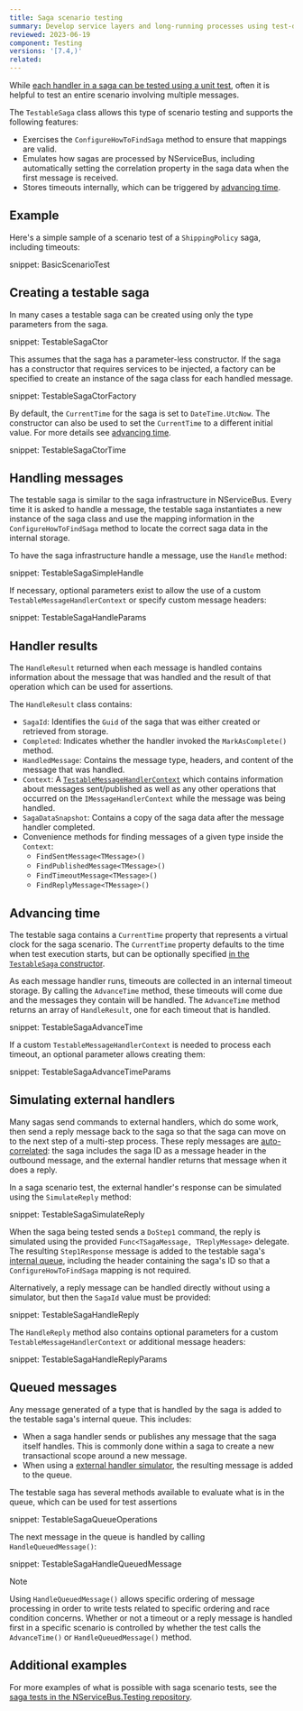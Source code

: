 ```yaml
---
title: Saga scenario testing
summary: Develop service layers and long-running processes using test-driven development.
reviewed: 2023-06-19
component: Testing
versions: '[7.4,)'
related:
---
```


While [each handler in a saga can be tested using a unit test](/samples/unit-testing/#testing-a-saga), often it is helpful to test an entire scenario involving multiple messages.

The `TestableSaga` class allows this type of scenario testing and supports the following features:

* Exercises the `ConfigureHowToFindSaga` method to ensure that mappings are valid.
* Emulates how sagas are processed by NServiceBus, including automatically setting the correlation property in the saga data when the first message is received.
* Stores timeouts internally, which can be triggered by [advancing time](#advancing-time).

## Example

Here's a simple sample of a scenario test of a `ShippingPolicy` saga, including timeouts:

snippet: BasicScenarioTest

## Creating a testable saga

In many cases a testable saga can be created using only the type parameters from the saga.

snippet: TestableSagaCtor

This assumes that the saga has a parameter-less constructor. If the saga has a constructor that requires services to be injected, a factory can be specified to create an instance of the saga class for each handled message.

snippet: TestableSagaCtorFactory

By default, the `CurrentTime` for the saga is set to `DateTime.UtcNow`. The constructor can also be used to set the `CurrentTime` to a different initial value. For more details see [advancing time](#advancing-time).

snippet: TestableSagaCtorTime

## Handling messages

The testable saga is similar to the saga infrastructure in NServiceBus. Every time it is asked to handle a message, the testable saga instantiates a new instance of the saga class and use the mapping information in the `ConfigureHowToFindSaga` method to locate the correct saga data in the internal storage.

To have the saga infrastructure handle a message, use the `Handle` method:

snippet: TestableSagaSimpleHandle

If necessary, optional parameters exist to allow the use of a custom `TestableMessageHandlerContext` or specify custom message headers:

snippet: TestableSagaHandleParams

## Handler results

The `HandleResult` returned when each message is handled contains information about the message that was handled and the result of that operation which can be used for assertions.

The `HandleResult` class contains:

* `SagaId`: Identifies the `Guid` of the saga that was either created or retrieved from storage.
* `Completed`: Indicates whether the handler invoked the `MarkAsComplete()` method.
* `HandledMessage`: Contains the message type, headers, and content of the message that was handled.
* `Context`: A [`TestableMessageHandlerContext`](/nservicebus/testing/#testing-a-handler) which contains information about messages sent/published as well as any other operations that occurred on the `IMessageHandlerContext` while the message was being handled.
* `SagaDataSnapshot`: Contains a copy of the saga data after the message handler completed.
* Convenience methods for finding messages of a given type inside the `Context`:
  * `FindSentMessage<TMessage>()`
  * `FindPublishedMessage<TMessage>()`
  * `FindTimeoutMessage<TMessage>()`
  * `FindReplyMessage<TMessage>()`

## Advancing time

The testable saga contains a `CurrentTime` property that represents a virtual clock for the saga scenario. The `CurrentTime` property defaults to the time when test execution starts, but can be optionally specified [in the `TestableSaga` constructor](#creating-a-testable-saga).

As each message handler runs, timeouts are collected in an internal timeout storage. By calling the `AdvanceTime` method, these timeouts will come due and the messages they contain will be handled. The `AdvanceTime` method returns an array of `HandleResult`, one for each timeout that is handled.

snippet: TestableSagaAdvanceTime

If a custom `TestableMessageHandlerContext` is needed to process each timeout, an optional parameter allows creating them:

snippet: TestableSagaAdvanceTimeParams

## Simulating external handlers

Many sagas send commands to external handlers, which do some work, then send a reply message back to the saga so that the saga can move on to the next step of a multi-step process. These reply messages are [auto-correlated](/nservicebus/sagas/message-correlation.md#auto-correlation): the saga includes the saga ID as a message header in the outbound message, and the external handler returns that message when it does a reply.

In a saga scenario test, the external handler's response can be simulated using the `SimulateReply` method:

snippet: TestableSagaSimulateReply

When the saga being tested sends a `DoStep1` command, the reply is simulated using the provided `Func<TSagaMessage, TReplyMessage>` delegate. The resulting `Step1Response` message is added to the testable saga's [internal queue](#queued-messages), including the header containing the saga's ID so that a `ConfigureHowToFindSaga` mapping is not required.

Alternatively, a reply message can be handled directly without using a simulator, but then the `SagaId` value must be provided:

snippet: TestableSagaHandleReply

The `HandleReply` method also contains optional parameters for a custom `TestableMessageHandlerContext` or additional message headers:

snippet: TestableSagaHandleReplyParams

## Queued messages

Any message generated of a type that is handled by the saga is added to the testable saga's internal queue. This includes:

* When a saga handler sends or publishes any message that the saga itself handles. This is commonly done within a saga to create a new transactional scope around a new message.
* When using a [external handler simulator](#simulating-external-handlers), the resulting message is added to the queue.

The testable saga has several methods available to evaluate what is in the queue, which can be used for test assertions

snippet: TestableSagaQueueOperations

The next message in the queue is handled by calling `HandleQueuedMessage()`:

snippet: TestableSagaHandleQueuedMessage

> [!NOTE]
> Using `HandleQueuedMessage()` allows specific ordering of message processing in order to write tests related to specific ordering and race condition concerns. Whether or not a timeout or a reply message is handled first in a specific scenario is controlled by whether the test calls the `AdvanceTime()` or `HandleQueuedMessage()` method.

## Additional examples

For more examples of what is possible with saga scenario tests, see the [saga tests in the NServiceBus.Testing repository](https://github.com/Particular/NServiceBus.Testing/tree/master/src/NServiceBus.Testing.Tests/Sagas).